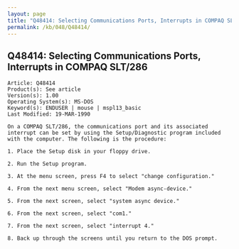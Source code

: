 ```yaml
---
layout: page
title: "Q48414: Selecting Communications Ports, Interrupts in COMPAQ SLT/286"
permalink: /kb/048/Q48414/
---
```


## Q48414: Selecting Communications Ports, Interrupts in COMPAQ SLT/286

	Article: Q48414
	Product(s): See article
	Version(s): 1.00
	Operating System(s): MS-DOS
	Keyword(s): ENDUSER | mouse | mspl13_basic
	Last Modified: 19-MAR-1990
	
	On a COMPAQ SLT/286, the communications port and its associated
	interrupt can be set by using the Setup/Diagnostic program included
	with the computer. The following is the procedure:
	
	1. Place the Setup disk in your floppy drive.
	
	2. Run the Setup program.
	
	3. At the menu screen, press F4 to select "change configuration."
	
	4. From the next menu screen, select "Modem async-device."
	
	5. From the next screen, select "system async device."
	
	6. From the next screen, select "com1."
	
	7. From the next screen, select "interrupt 4."
	
	8. Back up through the screens until you return to the DOS prompt.
